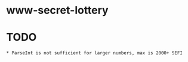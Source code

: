 # www-secret-lottery

# TODO 
    * ParseInt is not sufficient for larger numbers, max is 2000+ SEFI